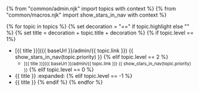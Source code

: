 {% from "common/admin.njk" import topics with context %}
{% from "common/macros.njk" import  show_stars_in_nav with context %}


<navigation>

{% for topic in topics %}
{% set decoration = "==" if topic.highlight else "" %} 
{% set title = decoration + topic.title + decoration %} 
{% if topic.level == 1%} 
* [{{ title }}]({{ baseUrl }}/admin/{{ topic.link }}) {{ show_stars_in_nav(topic.priority) }}
{% elif topic.level == 2 %}
  * <small>[{{ title }}]({{ baseUrl }}/admin/{{ topic.link }}) {{ show_stars_in_nav(topic.priority) }}</small>
{% elif topic.level == 0 %}
* {{ title }} :expanded:
{% elif topic.level == -1 %}
* {{ title }}
{% endif %}
{% endfor %}

</navigation>